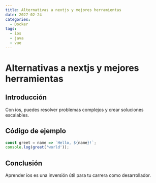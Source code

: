 ```yaml
---
title: Alternativas a nextjs y mejores herramientas
date: 2027-02-24
categories:
  - Docker
tags:
  - ios
  - java
  - vue
---
```


# Alternativas a nextjs y mejores herramientas

## Introducción

Con ios, puedes resolver problemas complejos y crear soluciones escalables.

## Código de ejemplo

```javascript
const greet = name => `Hello, ${name}!`;
console.log(greet('world'));
```

## Conclusión

Aprender ios es una inversión útil para tu carrera como desarrollador.